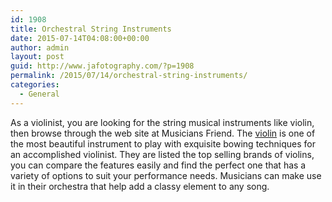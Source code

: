 ```yaml
---
id: 1908
title: Orchestral String Instruments
date: 2015-07-14T04:08:00+00:00
author: admin
layout: post
guid: http://www.jafotography.com/?p=1908
permalink: /2015/07/14/orchestral-string-instruments/
categories:
  - General
---
```

As a violinist, you are looking for the string musical instruments like violin, then browse through the web site at Musicians Friend. The [violin](http://www.musiciansfriend.com/violins) is one of the most beautiful instrument to play with exquisite bowing techniques for an accomplished violinist. They are listed the top selling brands of violins, you can compare the features easily and find the perfect one that has a variety of options to suit your performance needs. Musicians can make use it in their orchestra that help add a classy element to any song.